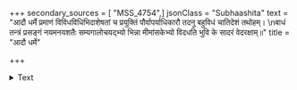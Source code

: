 +++
secondary_sources = [ "MSS_4754",]
jsonClass = "Subhaashita"
text = "आदौ धर्मे प्रमाणं विविधविधिभिदाशेषतां च प्रयुक्तिं पौर्वापर्याधिकारौ तदनु बहुविधं चातिदेशं तथोहम्।  \nबाधं तन्त्रं प्रसङ्गं नयमनयशतैः सम्यगालोचयद्भ्यो भिन्ना मीमांसकेभ्यो विदधति भुवि के सादरं वेदरक्षाम्॥"
title = "आदौ धर्मे"

+++

<details><summary>Text</summary>

आदौ धर्मे प्रमाणं विविधविधिभिदाशेषतां च प्रयुक्तिं पौर्वापर्याधिकारौ तदनु बहुविधं चातिदेशं तथोहम्।  
बाधं तन्त्रं प्रसङ्गं नयमनयशतैः सम्यगालोचयद्भ्यो भिन्ना मीमांसकेभ्यो विदधति भुवि के सादरं वेदरक्षाम्॥
</details>
